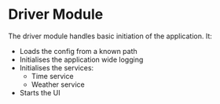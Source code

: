 # Driver Module

The driver module handles basic initiation of the application. It:

* Loads the config from a known path
* Initialises the application wide logging
* Initialises the services:
  * Time service
  * Weather service
* Starts the UI
